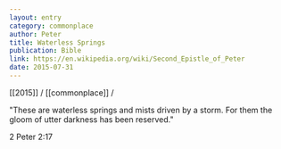```yaml
---
layout: entry
category: commonplace
author: Peter
title: Waterless Springs
publication: Bible
link: https://en.wikipedia.org/wiki/Second_Epistle_of_Peter
date: 2015-07-31
---
```


[[2015]] / [[commonplace]] / 

"These are waterless springs and mists driven by a storm. For them the gloom of utter darkness has been reserved."
 
2 Peter 2:17